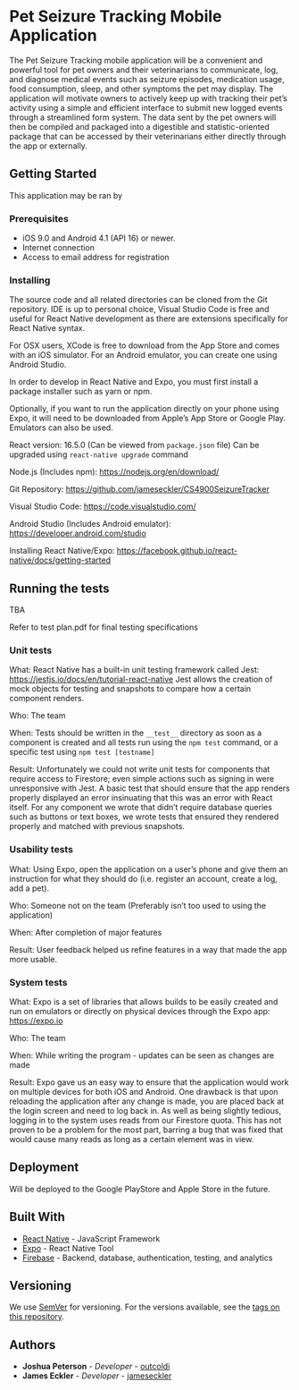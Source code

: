 # Pet Seizure Tracking Mobile Application

The Pet Seizure Tracking mobile application will be a convenient and powerful tool for pet owners and their veterinarians to communicate, log, and diagnose medical events such as seizure episodes, medication usage, food consumption, sleep, and other symptoms the pet may display.
The application will motivate owners to actively keep up with tracking their pet’s activity using a simple and efficient interface to submit new logged events through a streamlined form system. The data sent by the pet owners will then be compiled and packaged into a digestible and statistic-oriented package that can be accessed by their veterinarians either directly through the app or externally.

## Getting Started

This application may be ran by

### Prerequisites

- iOS 9.0 and Android 4.1 (API 16) or newer. 
- Internet connection
- Access to email address for registration

### Installing

The source code and all related directories can be cloned from the Git repository. IDE is up to personal choice, Visual Studio Code is free and useful for React Native development as there are extensions specifically for React Native syntax.

For OSX users, XCode is free to download from the App Store and comes with an iOS simulator. For an Android emulator, you can create one using Android Studio.

In order to develop in React Native and Expo, you must first install a package installer such as yarn or npm.

Optionally, if you want to run the application directly on your phone using Expo, it will need to be downloaded from Apple’s App Store or Google Play. Emulators can also be used.

React version: 16.5.0 (Can be viewed from `package.json` file)
	Can be upgraded using `react-native upgrade` command

Node.js (Includes npm): https://nodejs.org/en/download/

Git Repository: https://github.com/jameseckler/CS4900SeizureTracker

Visual Studio Code: https://code.visualstudio.com/

Android Studio (Includes Android emulator): https://developer.android.com/studio

Installing React Native/Expo: https://facebook.github.io/react-native/docs/getting-started


## Running the tests

TBA

Refer to test plan.pdf for final testing specifications

### Unit tests

What:
	React Native has a built-in unit testing framework called Jest: https://jestjs.io/docs/en/tutorial-react-native Jest allows the creation of mock objects for testing and snapshots to compare how a certain component renders.

Who:
	The team

When:
	Tests should be written in the `__test__` directory as soon as a component is created and all tests run using the `npm test` command, or a specific test using `npm test [testname]`

Result:
	Unfortunately we could not write unit tests for components that require access to Firestore; even simple actions such as signing in were unresponsive with Jest. A basic test that should ensure that the app renders properly displayed an error insinuating that this was an error with React itself. For any component we wrote that didn’t require database queries such as buttons or text boxes, we wrote tests that ensured they rendered properly and matched with previous snapshots.


### Usability tests
What:
	Using Expo, open the application on a user’s phone and give them an instruction for what they should do (i.e. register an account, create a log, add a pet).

Who:
	Someone not on the team (Preferably isn’t too used to using the application)

When:
	After completion of major features

Result:
	User feedback helped us refine features in a way that made the app more usable.


### System tests

What:
	Expo is a set of libraries that allows builds to be easily created and run on emulators or directly on physical devices through the Expo app: https://expo.io 

Who:
	The team

When:
	While writing the program - updates can be seen as changes are made

Result:
	Expo gave us an easy way to ensure that the application would work on multiple devices for both iOS and Android. One drawback is that upon reloading the application after any change is made, you are placed back at the login screen and need to log back in. As well as being slightly tedious, logging in to the system uses reads from our Firestore quota. This has not proven to be a problem for the most part, barring a bug that was fixed that would cause many reads as long as a certain element was in view.


## Deployment

Will be deployed to the Google PlayStore and Apple Store in the future.

## Built With

* [React Native](https://facebook.github.io/react-native/) - JavaScript Framework
* [Expo](https://expo.io/) - React Native Tool
* [Firebase](https://firebase.google.com/) - Backend, database, authentication, testing, and analytics


## Versioning

We use [SemVer](http://semver.org/) for versioning. For the versions available, see the [tags on this repository](https://github.com/your/project/tags). 

## Authors

* **Joshua Peterson** - *Developer* - [outcoldi](https://github.com/outcoldi)
* **James Eckler** - *Developer* - [jameseckler](https://github.com/jameseckler)

